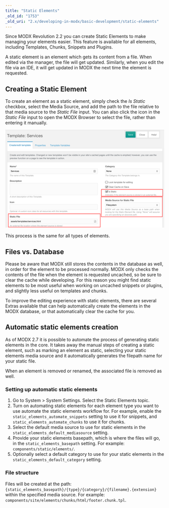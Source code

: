 ```yaml
---
title: "Static Elements"
_old_id: "1753"
_old_uri: "2.x/developing-in-modx/basic-development/static-elements"
---
```


Since MODX Revolution 2.2 you can create Static Elements to make managing your elements easier. This feature is available for all elements, including Templates, Chunks, Snippets and Plugins.

A static element is an element which gets its content from a file. When edited via the manager, the file will get updated. Similarly, when you edit the file via an IDE, it will get updated in MODX the next time the element is requested.

## Creating a Static Element

To create an element as a static element, simply check the _Is Static_ checkbox, select the Media Source, and add the path to the file relative to that media source to the _Static File_ input. You can also click the icon in the _Static File_ input to open the MODX Browser to select the file, rather than entering it manually.

![](static-template.png)

This process is the same for all types of elements.

## Files vs. Database

Please be aware that MODX still stores the contents in the database as well, in order for the element to be processed normally. MODX only checks the contents of the file when the element is requested uncached, so be sure to clear the cache while developing. For this reason you might find static elements to be most useful when working on uncached snippets or plugins, and slightly less useful on templates and chunks.

To improve the editing experience with static elements, there are several Extras available that can help automatically create the elements in the MODX database, or that automatically clear the cache for you.

## Automatic static elements creation

As of MODX 2.7 it is possible to automate the process of generating static elements in the core. It takes away the manual steps of creating a static element, such as marking an element as static, selecting your static elements media source and it automatically generates the filepath name for your static file.

When an element is removed or renamed, the associated file is removed as well.

### Setting up automatic static elements

1. Go to System > System Settings. Select the Static Elements topic.
2. Turn on automating static elements for each element type you want to use automate the static elements workflow for. For example, enable the `static_elements_automate_snippets` setting to use it for snippets, and `static_elements_automate_chunks` to use it for chunks.
3. Select the default media source to use for static elements in the `static_elements_default_mediasource` setting.
4. Provide your static elements basepath, which is where the files will go, in the `static_elements_basepath` setting. For example: `components/static/elements/`.
5. Optionally select a default category to use for your static elements in the `static_elements_default_category` setting.

### File structure

Files will be created at the path: `{static_elements_basepath}/{type}/{category}/{filename}.{extension}` within the specified media source. For example: `components/site/elements/chunks/html/footer.chunk.tpl`.
